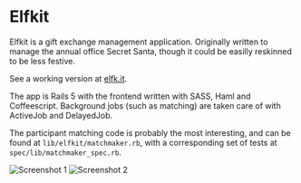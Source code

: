 # Elfkit

Elfkit is a gift exchange management application. Originally written to manage
the annual office Secret Santa, though it could be easilly reskinned to be less
festive.

See a working version at [elfk.it](https://elfk.it).

The app is Rails 5 with the frontend written with SASS, Haml and Coffeescript.
Background jobs (such as matching) are taken care of with ActiveJob and
DelayedJob.

The participant matching code is probably the most interesting, and can be
found at `lib/elfkit/matchmaker.rb`, with a corresponding set of tests at
`spec/lib/matchmaker_spec.rb`.

![Screenshot 1](http://i.imgur.com/b3Zhn2b.png)
![Screenshot 2](http://i.imgur.com/loO7iQV.png)